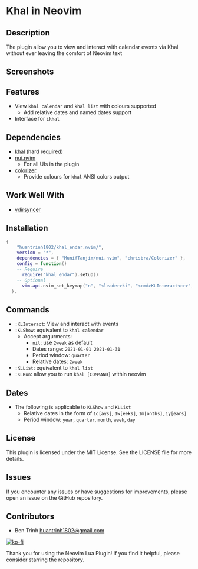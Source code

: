 # Khal in Neovim

## Description

The plugin allow you to view and interact with calendar events via Khal without ever leaving the comfort of Neovim text

## Screenshots

## Features

- View `khal calendar` and `khal list` with colours supported
  - Add relative dates and named dates support
- Interface for `ikhal`

## Dependencies

- [khal](https://khal.readthedocs.io/en/latest/) (hard required)
- [nui.nvim](https://github.com/MunifTanjim/nui.nvim)
  - For all UIs in the plugin
- [colorizer](https://github.com/chrisbra/Colorizer)
  - Provide colours for `khal` ANSI colors output

## Work Well With

- [vdirsyncer](https://vdirsyncer.pimutils.org/en/stable/tutorial.html)

## Installation

```lua
{
    "huantrinh1802/khal_endar.nvim/",
    version = "*",
    dependencies = { "MunifTanjim/nui.nvim", "chrisbra/Colorizer" },
    config = function()
    -- Require
      require("khal_endar").setup()
    -- Optional
      vim.api.nvim_set_keymap("n", "<leader>ki", "<cmd>KLInteract<cr>", { desc = "[K]hal [I]interact", noremap = true, silent = true })
  },
```

## Commands

- `:KLInteract`: View and interact with events
- `:KLShow`: equivalent to `khal calendar`
  - Accept argurments:
    - `nil`: use `2week` as default
    - Dates range: `2021-01-01 2021-01-31`
    - Period window: `quarter`    
    - Relative dates: `2week` 
- `:KLList`: equivalent to `khal list`
- `:KLRun`: allow you to run `khal [COMMAND]` within neovim

## Dates

- The following is applicable to `KLShow` and `KLList`
    - Relative dates in the form of `1d[ays]`, `1w[eeks]`, `1m[onths]`, `1y[ears]`
    - Period window: `year`, `quarter`, `month`, `week`, `day`

## License

This plugin is licensed under the MIT License. See the LICENSE file for more
 details.

## Issues

If you encounter any issues or have suggestions for improvements, please open
 an issue on the GitHub repository.

## Contributors

- Ben Trinh <huantrinh1802@gmail.com>

[![ko-fi](https://ko-fi.com/img/githubbutton_sm.svg)](https://ko-fi.com/W7W4VVT9J)

Thank you for using the Neovim Lua Plugin! If you find it helpful, please consider
 starring the repository.

